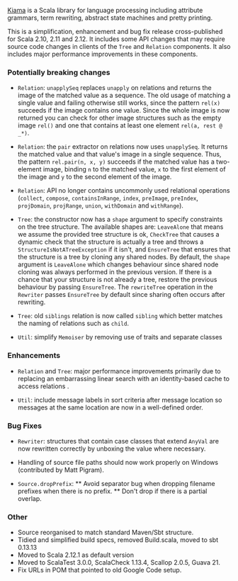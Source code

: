 [Kiama](https://bitbucket.org/inkytonik/kiama) is a Scala library for language processing including attribute grammars, term rewriting, abstract state machines and pretty printing.

This is a simplification, enhancement and bug fix release cross-published for Scala 2.10, 2.11 and 2.12. It includes some API changes that may require source code changes in clients of the `Tree` and `Relation` components. It also includes major performance improvements in these components.

### Potentially breaking changes

 * `Relation`: `unapplySeq` replaces `unapply` on relations and returns the image of the matched value as a sequence. The old usage of matching a single value and failing otherwise still works, since the pattern `rel(x)` succeeds if the image contains one value. Since the whole image is now returned you can check for other image structures such as the empty image `rel()` and one that contains at least one element `rel(a, rest @ _*)`.

* `Relation`: the `pair` extractor on relations now uses `unapplySeq`. It returns the matched value and that value's image in a single sequence. Thus, the pattern `rel.pair(n, x, y)` succeeds if the matched value has a two-element image, binding `n` to the matched value, `x` to the first element of the image and `y` to the second element of the image.

* `Relation`: API no longer contains uncommonly used relational operations (`collect`, `compose`, `containsInRange`, `index`, `preImage`, `preIndex`, `projDomain`, `projRange`, `union`, `withDomain` and `withRange`).

* `Tree`: the constructor now has a `shape` argument to specify constraints on the tree structure. The available shapes are: `LeaveAlone` that means we assume the provided tree structure is ok, `CheckTree` that causes a dynamic check that the structure is actually a tree and throws a `StructureIsNotATreeException` if it isn't, and `EnsureTree` that ensures that the structure is a tree by cloning any shared nodes. By default, the `shape` argument is `LeaveAlone` which changes behaviour since shared node cloning was always performed in the previous version. If there is a chance that your structure is not already a tree, restore the previous behaviour by passing `EnsureTree`. The `rewriteTree` operation in the `Rewriter` passes `EnsureTree` by default since sharing often occurs after rewriting.

* `Tree`: old `siblings` relation is now called `sibling` which better matches the naming of relations such as `child`.

* `Util`: simplify `Memoiser` by removing use of traits and separate classes

### Enhancements

* `Relation` and `Tree`: major performance improvements primarily due to replacing an embarrassing linear search with an identity-based cache to access relations .

* `Util`: include message labels in sort criteria after message location so messages at the same location are now in a well-defined order.

### Bug Fixes

* `Rewriter`: structures that contain case classes that extend `AnyVal` are now rewritten correctly by unboxing the value where necessary.

* Handling of source file paths should now work properly on Windows (contributed by Matt Pigram).
* `Source.dropPrefix`:
** Avoid separator bug when dropping filename prefixes when there is no prefix.
** Don't drop if there is a partial overlap.

### Other

* Source reorganised to match standard Maven/Sbt structure.
* Tidied and simplified build specs, removed Build.scala, moved to sbt 0.13.13
* Moved to Scala 2.12.1 as default version
* Moved to ScalaTest 3.0.0, ScalaCheck 1.13.4, Scallop 2.0.5, Guava 21.
* Fix URLs in POM that pointed to old Google Code setup.
